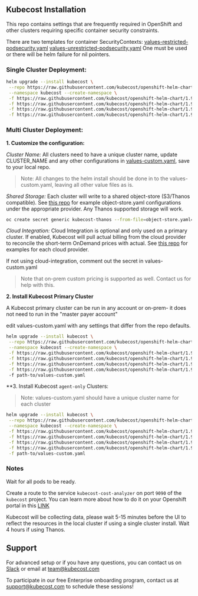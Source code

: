 ## Kubecost Installation

This repo contains settings that are frequently required in OpenShift and other clusters requiring specific container security constraints.


There are two templates for container SecurityContexts:
[values-restricted-podsecurity.yaml](./cost-analyzer/values-restricted-podsecurity.yaml)
[values-unrestricted-podsecurity.yaml](./cost-analyzer/values-unrestricted-podsecurity.yaml)
One must be used or there will be helm failure for nil pointers.

### Single Cluster Deployment:

```bash
helm upgrade --install kubecost \
 --repo https://raw.githubusercontent.com/kubecost/openshift-helm-chart/1.98.0-rc.4.1/ cost-analyzer \
 --namespace kubecost --create-namespace \
 -f https://raw.githubusercontent.com/kubecost/openshift-helm-chart/1.98.0-rc.4.1/cost-analyzer/disable-psps.yaml \
 -f https://raw.githubusercontent.com/kubecost/openshift-helm-chart/1.98.0-rc.4.1/cost-analyzer/values-thanos.yaml \
 -f https://raw.githubusercontent.com/kubecost/openshift-helm-chart/1.98.0-rc.4.1/cost-analyzer/values-restricted-podsecurity.yaml \
 -f https://raw.githubusercontent.com/kubecost/openshift-helm-chart/1.98.0-rc.4.1/cost-analyzer/kubecost-primary-cluster-settings.yaml
```

### Multi Cluster Deployment:

**1. Customize the configuration:**

_Cluster Name:_
All clusters need to have a unique cluster name, update CLUSTER_NAME and any other configurations in [values-custom.yaml](./cost-analyzer/values-custom.yaml), save to your local repo.

 > Note: All changes to the helm install should be done in to the values-custom.yaml, leaving all other value files as is.

_Shared Storage:_
Each cluster will write to a shared object-store (S3/Thanos compatible). See [this repo](https://github.com/kubecost/poc-common-configurations) for example object-store.yaml configurations under the appropriate provider. Any Thanos supported storage will work.

```bash
oc create secret generic kubecost-thanos --from-file=object-store.yaml=[/path/to/file/]object-store.yaml -n kubecost
```

_Cloud Integration:_
Cloud Integration is optional and only used on a primary cluster. If enabled, Kubecost will pull actual billing from the cloud provider to reconcile the short-term OnDemand prices with actual. See [this repo](https://github.com/kubecost/poc-common-configurations) for examples for each cloud provider.

If not using cloud-integration, comment out the secret in values-custom.yaml

 > Note that on-prem custom pricing is supported as well. Contact us for help with this.

**2. Install Kubecost Primary Cluster**

A Kubecost primary cluster can be run in any account or on-prem- it does not need to run in the "master payer account"

edit values-custom.yaml with any settings that differ from the repo defaults.

```bash
helm upgrade --install kubecost \
 --repo https://raw.githubusercontent.com/kubecost/openshift-helm-chart/1.98.0-rc.4.1/ cost-analyzer \
 --namespace kubecost --create-namespace \
 -f https://raw.githubusercontent.com/kubecost/openshift-helm-chart/1.98.0-rc.4.1/cost-analyzer/disable-psps.yaml \
 -f https://raw.githubusercontent.com/kubecost/openshift-helm-chart/1.98.0-rc.4.1/cost-analyzer/values-thanos.yaml \
 -f https://raw.githubusercontent.com/kubecost/openshift-helm-chart/1.98.0-rc.4.1/cost-analyzer/values-restricted-podsecurity.yaml \
 -f https://raw.githubusercontent.com/kubecost/openshift-helm-chart/1.98.0-rc.4.1/cost-analyzer/kubecost-primary-cluster-settings.yaml
 -f path-to/values-custom.yaml
```

**3. Install Kubecost `agent-only` Clusters:

 > Note: values-custom.yaml should have a unique cluster name for each cluster

```bash
helm upgrade --install kubecost \
 --repo https://raw.githubusercontent.com/kubecost/openshift-helm-chart/1.98.0-rc.4.1/ cost-analyzer \
 --namespace kubecost --create-namespace \
 -f https://raw.githubusercontent.com/kubecost/openshift-helm-chart/1.98.0-rc.4.1/cost-analyzer/disable-psps.yaml \
 -f https://raw.githubusercontent.com/kubecost/openshift-helm-chart/1.98.0-rc.4.1/cost-analyzer/values-thanos.yaml \
 -f https://raw.githubusercontent.com/kubecost/openshift-helm-chart/1.98.0-rc.4.1/cost-analyzer/values-restricted-podsecurity.yaml \
 -f https://raw.githubusercontent.com/kubecost/openshift-helm-chart/1.98.0-rc.4.1/cost-analyzer/kubecost-secondary-cluster-settings.yaml \
 -f path-to/values-custom.yaml
```

### Notes

Wait for all pods to be ready.

Create a route to the service `kubecost-cost-analyzer` on port `9090` of the `kubecost` project. You can learn more about how to do it on your Openshift portal in this [LINK](https://docs.openshift.com/container-platform/3.11/dev_guide/routes.html#:~:text=to%20the%20router.-,Creating%20Routes,Applications%20section%20of%20the%20navigation.&text=The%20new%20route%20inherits%20the,using%20the%20%2D%2Dname%20option.)

Kubecost will be collecting data, please wait 5-15 minutes before the UI to reflect the resources in the local cluster if using a single cluster install. Wait 4 hours if using Thanos.

## Support

For advanced setup or if you have any questions, you can contact us on [Slack](https://join.slack.com/t/kubecost/shared_invite/enQtNTA2MjQ1NDUyODE5LWFjYzIzNWE4MDkzMmUyZGU4NjkwMzMyMjIyM2E0NGNmYjExZjBiNjk1YzY5ZDI0ZTNhZDg4NjlkMGRkYzFlZTU) or email at team@kubecost.com

To participate in our free Enterprise onboarding program, contact us at support@kubecost.com to schedule these sessions!
